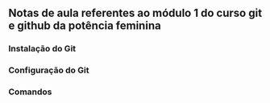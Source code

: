 ## Notas de aula referentes ao módulo 1 do curso git e github da potência feminina

### Instalação do Git

### Configuração do Git

### Comandos
